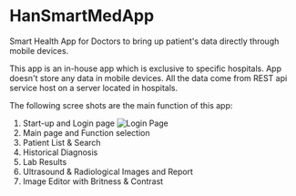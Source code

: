 # HanSmartMedApp
Smart Health App for Doctors to bring up patient's data directly through mobile devices.

This app is an in-house app which is exclusive to specific hospitals. App doesn't store any data in mobile devices. All the data come from REST api service host on a server located in hospitals. 

The following scree shots are the main function of this app:

1. Start-up and Login page
![Login Page](https://github.com/mraaa711128/HanSmartMedApp/tree/master/Images/Login.png)
2. Main page and Function selection
3. Patient List & Search
4. Historical Diagnosis
5. Lab Results
6. Ultrasound & Radiological Images and Report
7. Image Editor with Britness & Contrast

